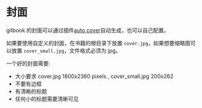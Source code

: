 # 封面

gitbook 的封面可以通过插件[auto cover](https://plugins.gitbook.com/plugin/autocover)自动生成，也可以自己配置。

如果要使用自定义的封面，在书籍的根目录下放置 `cover.jpg`，如果想要缩略图可以放置 `cover_small.jpg`，文件格式必须为 jpg。

一个好的封面需要:

- 大小要求 cover.jpg 1800x2360 pixels , cover_small.jpg 200x262 
- 不要有边框
- 有清晰的标题
- 任何小的标题需要清晰可见

